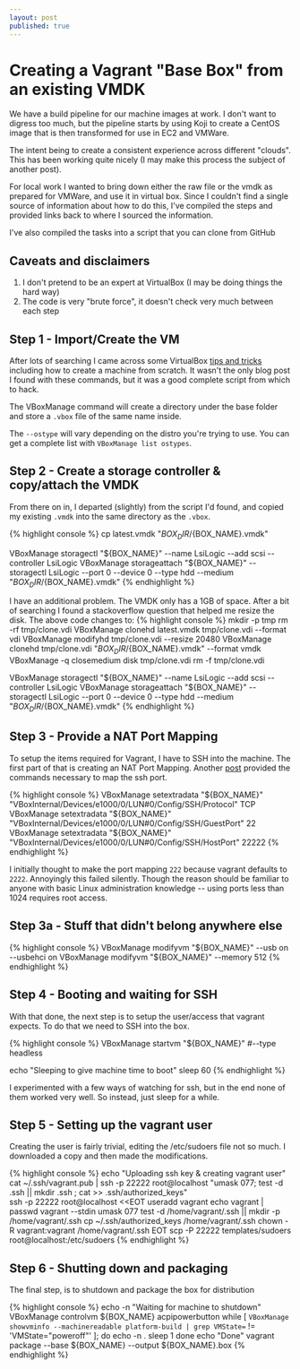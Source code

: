 ```yaml
---
layout: post
published: true
---
```


# Creating a Vagrant "Base Box" from an existing VMDK

We have a build pipeline for our machine images at work. I don't want to digress too much, but the pipeline starts by using Koji to create a CentOS image that is then transformed for use in EC2 and VMWare.

The intent being to create a consistent experience across different "clouds". This has been working quite nicely (I may make this process the subject of another post).

For local work I wanted to bring down either the raw file or the vmdk as prepared for VMWare, and use it in virtual box. Since I couldn't find a single source of information about how to do this, I've compiled the steps and provided links back to where I sourced the information.

I've also compiled the tasks into a script that you can clone from GitHub

## Caveats and disclaimers
1. I don't pretend to be an expert at VirtualBox (I may be doing things the hard way)
2. The code is very "brute force", it doesn't check very much between each step

## Step 1 - Import/Create the VM
After lots of searching I came across some VirtualBox [tips and tricks](http://www.halfdog.net/Misc/TipsAndTricks/VirtualBox.html) including how to create a machine from scratch. It wasn't the only blog post I found with these commands, but it was a good complete script from which to hack.

<script src="https://gist.github.com/4005946.js?file=createbox-part1.sh"></script>

The VBoxManage command will create a directory under the base folder and store a `.vbox` file of the same name inside.

The `--ostype` will vary depending on the distro you're trying to use. You can get a complete list with `VBoxManage list ostypes`.

## Step 2 - Create a storage controller & copy/attach the VMDK

From there on in, I departed (slightly) from the script I'd found, and copied my existing `.vmdk` into the same directory as the `.vbox`.

{% highlight console %}
cp latest.vmdk "${BOX_DIR}/${BOX_NAME}.vmdk"

VBoxManage storagectl "${BOX_NAME}" --name LsiLogic --add scsi --controller LsiLogic
VBoxManage storageattach "${BOX_NAME}" --storagectl LsiLogic --port 0 --device 0 --type hdd --medium "${BOX_DIR}/${BOX_NAME}.vmdk"
{% endhighlight %}

I have an additional problem. The VMDK only has a 1GB of space. After a bit of searching I found a stackoverflow question that helped me resize the disk. The above code changes to:
{% highlight console %}
mkdir -p tmp
rm -rf tmp/clone.vdi
VBoxManage clonehd latest.vmdk tmp/clone.vdi --format vdi
VBoxManage modifyhd tmp/clone.vdi --resize 20480
VBoxManage clonehd tmp/clone.vdi "${BOX_DIR}/${BOX_NAME}.vmdk" --format vmdk
VBoxManage -q closemedium disk tmp/clone.vdi
rm -f tmp/clone.vdi

VBoxManage storagectl "${BOX_NAME}" --name LsiLogic --add scsi --controller LsiLogic
VBoxManage storageattach "${BOX_NAME}" --storagectl LsiLogic --port 0 --device 0 --type hdd --medium "${BOX_DIR}/${BOX_NAME}.vmdk"
{% endhighlight %}

## Step 3 - Provide a NAT Port Mapping

To setup the items required for Vagrant, I have to SSH into the machine. The first part of that is creating an NAT Port Mapping. Another [post](http://timelordz.com/wiki/Virtualbox_Tips) provided the commands necessary to map the ssh port.

{% highlight console %}
VBoxManage setextradata "${BOX_NAME}" "VBoxInternal/Devices/e1000/0/LUN#0/Config/SSH/Protocol" TCP
VBoxManage setextradata "${BOX_NAME}" "VBoxInternal/Devices/e1000/0/LUN#0/Config/SSH/GuestPort" 22
VBoxManage setextradata "${BOX_NAME}" "VBoxInternal/Devices/e1000/0/LUN#0/Config/SSH/HostPort" 22222
{% endhighlight %}

I initially thought to make the port mapping `222` because vagrant defaults to `2222`. Annoyingly this failed silently. Though the reason should be familiar to anyone with basic Linux administration knowledge -- using ports less than 1024 requires root access.

## Step 3a - Stuff that didn't belong anywhere else

{% highlight console %}
VBoxManage modifyvm "${BOX_NAME}" --usb on --usbehci on
VBoxManage modifyvm "${BOX_NAME}" --memory 512
{% endhighlight %}


## Step 4 - Booting and waiting for SSH

With that done, the next step is to setup the user/access that vagrant expects. To do that we need to SSH into the box.

{% highlight console %}
VBoxManage startvm "${BOX_NAME}" #--type headless

echo "Sleeping to give machine time to boot"
sleep 60
{% endhighlight %}

I experimented with a few ways of watching for ssh, but in the end none of them worked very well. So instead, just sleep for a while.


## Step 5 - Setting up the vagrant user
Creating the user is fairly trivial, editing the /etc/sudoers file not so much. I downloaded a copy and then made the modifications.

{% highlight console %}
echo "Uploading ssh key & creating vagrant user"
cat ~/.ssh/vagrant.pub | ssh -p 22222 root@localhost "umask 077; test -d .ssh || mkdir .ssh ; cat >> .ssh/authorized_keys"  
ssh -p 22222 root@localhost <<EOT
  useradd vagrant 
  echo vagrant | passwd vagrant --stdin
  umask 077 
  test -d /home/vagrant/.ssh || mkdir -p /home/vagrant/.ssh
  cp ~/.ssh/authorized_keys /home/vagrant/.ssh
  chown -R vagrant:vagrant /home/vagrant/.ssh
EOT
scp -P 22222 templates/sudoers root@localhost:/etc/sudoers
{% endhighlight %}

## Step 6 - Shutting down and packaging
The final step, is to shutdown and package the box for distribution

{% highlight console %}
echo -n "Waiting for machine to shutdown"
VBoxManage controlvm ${BOX_NAME} acpipowerbutton
while [ `VBoxManage showvminfo --machinereadable platform-build | grep VMState=` != 'VMState="poweroff"' ]; do
  echo -n .
  sleep 1
done
echo "Done"
vagrant package --base ${BOX_NAME} --output ${BOX_NAME}.box
{% endhighlight %}